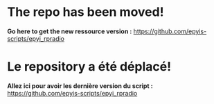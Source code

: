 # The repo has been moved!
**Go here to get the new ressource version :** https://github.com/epyis-scripts/epyi_rpradio

# Le repository a été déplacé!
**Allez ici pour avoir les dernière version du script :** https://github.com/epyis-scripts/epyi_rpradio 